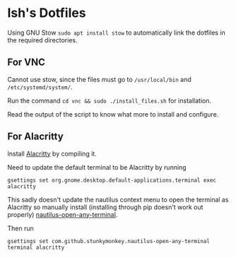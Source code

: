 # Ish's Dotfiles

Using GNU Stow `sudo apt install stow` to automatically link the dotfiles in the required directories.

## For VNC

Cannot use stow, since the files must go to `/usr/local/bin` and
`/etc/systemd/system/`.

Run the command `cd vnc && sudo ./install_files.sh` for installation.

Read the output of the script to know what more to install and
configure.

## For Alacritty

Install [Alacritty](https://github.com/alacritty/alacritty) by compiling it.

Need to update the default terminal to be Alacritty by running

``` shell
gsettings set org.gnome.desktop.default-applications.terminal exec alacritty
```
This sadly doesn't update the nautilus context menu to open the
terminal as Alacritty so manually install (installing through pip doesn't work out properly)
[nautilus-open-any-terminal](https://github.com/Stunkymonkey/nautilus-open-any-terminal).

Then run

``` shell
gsettings set com.github.stunkymonkey.nautilus-open-any-terminal terminal alacritty
```
